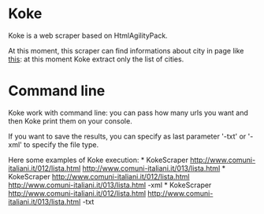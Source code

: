 # Koke

Koke is a web scraper based on HtmlAgilityPack.

At this moment, this scraper can find informations about city in page like [this](http://www.comuni-italiani.it/012/lista.html): at this moment Koke extract only the list of cities.

# Command line

Koke work with command line: you can pass how many urls you want and then Koke print them on your console.

If you want to save the results, you can specify as last parameter '-txt' or '-xml' to specify the file type.

Here some examples of Koke execution:
	* KokeScraper http://www.comuni-italiani.it/012/lista.html http://www.comuni-italiani.it/013/lista.html
	* KokeScraper http://www.comuni-italiani.it/012/lista.html http://www.comuni-italiani.it/013/lista.html -xml
	* KokeScraper http://www.comuni-italiani.it/012/lista.html http://www.comuni-italiani.it/013/lista.html -txt
